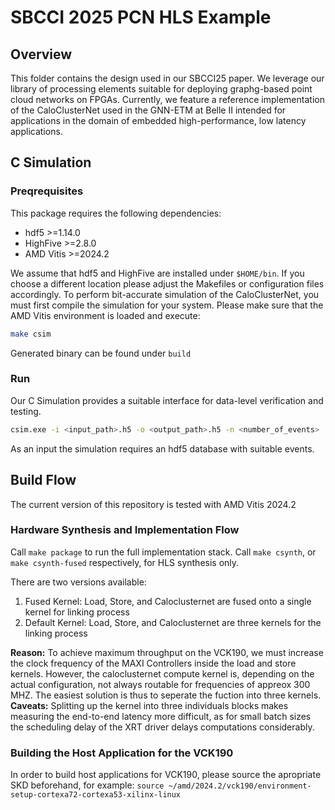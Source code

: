# SBCCI 2025 PCN HLS Example

## Overview

This folder contains the design used in our SBCCI25 paper. We leverage our library of processing elements suitable for deploying graphg-based point cloud networks on FPGAs.
Currently, we feature a reference implementation of the CaloClusterNet used in the GNN-ETM at Belle II intended for applications in the domain of embedded high-performance, low latency applications.

## C Simulation

### Preqrequisites

This package requires the following dependencies:

- hdf5 >=1.14.0
- HighFive >=2.8.0
- AMD Vitis >=2024.2

We assume that hdf5 and HighFive are installed under `$HOME/bin`. If you choose a different location please adjust the Makefiles or configuration files accordingly.
To perform bit-accurate simulation of the CaloClusterNet, you must first compile the simulation for your system. Please make sure that the AMD Vitis environment is loaded and execute:
```sh
make csim
``` 

Generated binary can be found under `build`

### Run

Our C Simulation provides a suitable interface for data-level verification and testing.
```sh
csim.exe -i <input_path>.h5 -o <output_path>.h5 -n <number_of_events>
```
As an input the simulation requires an hdf5 database with suitable events. 

## Build Flow

The current version of this repository is tested with AMD Vitis 2024.2

### Hardware Synthesis and Implementation Flow

Call `make package` to run the full implementation stack. Call `make csynth`, or `make csynth-fused` respectively, for HLS synthesis only.

There are two versions available:

1. Fused Kernel: Load, Store, and Caloclusternet are fused onto a single kernel for linking process
2. Default Kernel: Load, Store, and Caloclusternet are three kernels for the linking process

**Reason:** To achieve maximum throughput on the VCK190, we must increase the clock frequency of the MAXI Controllers inside the load and store kernels. However, the caloclusternet compute kernel is, depending on the actual configuration, not always routable for frequencies of appreox 300 MHZ.
The easiest solution is thus to seperate the fuction into three kernels. 
**Caveats:** Splitting up the kernel into three individuals blocks makes measuring the end-to-end latency more difficult, as for small batch sizes the scheduling delay of the XRT driver delays computations considerably.

### Building the Host Application for the VCK190

In order to build host applications for VCK190, please source the apropriate SKD beforehand, for example:
`source ~/amd/2024.2/vck190/environment-setup-cortexa72-cortexa53-xilinx-linux`
